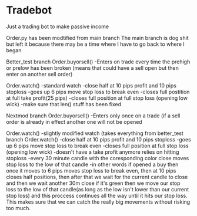 # Tradebot
Just a trading bot to make passive income

Order.py has been modtified from main branch
The main branch is dog shit but left it because there may be a time where I have to go back to where I began

Better_test branch
Order.buyorsell() 
  -Enters on trade every time the prehigh or prelow has been broken (means that could have a sell open but then enter on another sell order)
  
Order.watch()
  -standard watch
    -close half at 10 pips profit and 10 pips stoploss
    -goes up 6 pips move stop loss to break even
    -closes full postition at full take profit(25 pips)
    -closes full position at full stop loss (opening low wick)
    -make sure that len() stuff has been fixed
 
Nextmod branch
Order.buyorsell()
  -Enters only once on a trade (if a sell order is already in effect another one will not be opened

Order.watch()
  -slightly modified watch (takes everything from better_test branch Order.watch()
    -close half at 10 pips profit and 10 pips stoploss
    -goes up 6 pips move stop loss to break even
    -closes full position at full stop loss (opening low wick)
    -doesn't have a take profit anymore relies on hitting stoploss
    -every 30 minute candle with the coresponding color close moves stop loss to the low of that candle
      -in other words if opened a buy then once it moves to 6 pips moves stop loss to break even, then at 10 pips closes half positions, then after that we wait for the current candle to close and then we wait another 30m close if it's green then we move our stop loss to the low of that candle(as long as the low isn't lower than our current stop loss) and this proccess continues all the way until it hits our stop loss. This makes sure that we can catch the really big movements without risking too much.
